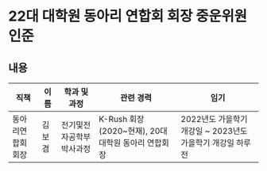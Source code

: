 22대 대학원 동아리 연합회 회장 중운위원 인준 
===

## 내용 
| 직책 | 이름 | 학과 및 과정 | 관련 경력 | 임기 |
|---|---|---|---|---|
| 동아리연합회 회장 | 김보겸 | 전기및전자공학부 박사과정 | K-Rush 회장 (2020~현재), 20대 대학원 동아리 연합회장 | 2022년도 가을학기 개강일 ~ 2023년도 가을학기 개강일 하루 전 |

